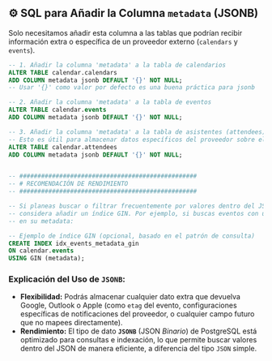 ## ⚙️ SQL para Añadir la Columna `metadata` (JSONB)

Solo necesitamos añadir esta columna a las tablas que podrían recibir información extra o específica de un proveedor externo (`calendars` y `events`).

```sql
-- 1. Añadir la columna 'metadata' a la tabla de calendarios
ALTER TABLE calendar.calendars
ADD COLUMN metadata jsonb DEFAULT '{}' NOT NULL;
-- Usar '{}' como valor por defecto es una buena práctica para jsonb

-- 2. Añadir la columna 'metadata' a la tabla de eventos
ALTER TABLE calendar.events
ADD COLUMN metadata jsonb DEFAULT '{}' NOT NULL;

-- 3. Añadir la columna 'metadata' a la tabla de asistentes (attendees)
-- Esto es útil para almacenar datos específicos del proveedor sobre el invitado (e.g., permisos, tipo de recurso)
ALTER TABLE calendar.attendees
ADD COLUMN metadata jsonb DEFAULT '{}' NOT NULL;


-- #################################################
-- # RECOMENDACIÓN DE RENDIMIENTO
-- #################################################

-- Si planeas buscar o filtrar frecuentemente por valores dentro del JSONB,
-- considera añadir un índice GIN. Por ejemplo, si buscas eventos con una clave específica
-- en su metadata:

-- Ejemplo de índice GIN (opcional, basado en el patrón de consulta)
CREATE INDEX idx_events_metadata_gin
ON calendar.events
USING GIN (metadata);
```

### Explicación del Uso de `JSONB`:

  * **Flexibilidad:** Podrás almacenar cualquier dato extra que devuelva Google, Outlook o Apple (como `etag` del evento, configuraciones específicas de notificaciones del proveedor, o cualquier campo futuro que no mapees directamente).
  * **Rendimiento:** El tipo de dato **`JSONB`** (JSON *Binario*) de PostgreSQL está optimizado para consultas e indexación, lo que permite buscar valores dentro del JSON de manera eficiente, a diferencia del tipo `JSON` simple.

